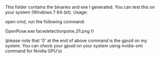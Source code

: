 This folder contains the binaries and exe I generated. You can test this on your system (Windows 7 64-bit).
Usage:

open cmd, run the following command:

OpenPose.exe facedetectionpotw_01.png 0

(please note that '0' at the end of above command is the gpuid on my system. You can check your gpuid on your system using nvidia-smi command for Nvidia GPU's)
